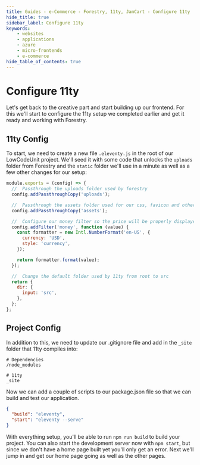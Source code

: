 ```yaml
---
title: Guides - e-Commerce - Forestry, 11ty, JamCart - Configure 11ty
hide_title: true
sidebar_label: Configure 11ty
keywords:
    - websites
    - applications
    - azure
    - micro-frontends
    - e-commerce
hide_table_of_contents: true
---
```


# Configure 11ty

Let's get back to the creative part and start building up our frontend.  For this we'll start to configure the 11ty setup we completed earlier and get it ready and working with Forestry.

## 11ty Config

To start, we need to create a new file `.eleventy.js` in the root of our LowCodeUnit project.  We'll seed it with some code that unlocks the `uploads` folder from Forestry and the `static` folder we'll use in a minute as well as a few other changes for our setup:

```javascript
module.exports = (config) => {
  //  Passthrough the uploads folder used by forestry
  config.addPassthroughCopy('uploads');

  //  Passthrough the assets folder used for our css, favicon and other assets
  config.addPassthroughCopy('assets');

  //  Configure our money filter so the price will be properly displayed
  config.addFilter('money', function (value) {
    const formatter = new Intl.NumberFormat('en-US', {
      currency: 'USD',
      style: 'currency',
    });

    return formatter.format(value);
  });

  //  Change the default folder used by 11ty from root to src
  return {
    dir: {
      input: 'src',
    },
  };
};
```

## Project Config

In addition to this, we need to update our .gitignore file and add in the `_site` folder that 11ty compiles into:

```.gitignore
# Dependencies
/node_modules

# 11ty
_site
```

Now we can add a couple of scripts to our package.json file so that we can build and test our application.

```json
{
  "build": "eleventy",
  "start": "eleventy --serve"
}
```

With everything setup, you'll be able to run `npm run build` to build your project.  You can also start the development server now with `npm start`, but since we don't have a home page built yet you'll only get an error.  Next we'll jump in and get our home page going as well as the other pages.
